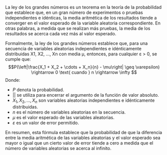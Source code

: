 La ley de los grandes números es un teorema en la teoría de la probabilidad que establece que, en un gran número de experimentos o pruebas independientes e idénticas, la media aritmética de los resultados tiende a converger en el valor esperado de la variable aleatoria correspondiente. En otras palabras, a medida que se realizan más pruebas, la media de los resultados se acerca cada vez más al valor esperado.

Formalmente, la ley de los grandes números establece que, para una secuencia de variables aleatorias independientes e idénticamente distribuidas X1, X2, ..., Xn con media μ, entonces, para cualquier ε > 0, se cumple que:
$$P(\left|\frac{X_1 + X_2 + \cdots + X_n}{n} - \mu\right| \geq \varepsilon) \rightarrow 0 \text{ cuando } n \rightarrow \infty
$$
Donde:

-   $P$ denota la probabilidad.
-   $\left| \right|$ se utiliza para encerrar el argumento de la función de valor absoluto.
-   $X_1, X_2, ..., X_n$ son variables aleatorias independientes e idénticamente distribuidas.
-   $n$ es el número de variables aleatorias en la secuencia.
-   $\mu$ es el valor esperado de las variables aleatorias.
-   $\varepsilon$ es un valor de error permitido.

En resumen, esta fórmula establece que la probabilidad de que la diferencia entre la media aritmética de las variables aleatorias y el valor esperado sea mayor o igual que un cierto valor de error tiende a cero a medida que el número de variables aleatorias se acerca al infinito.